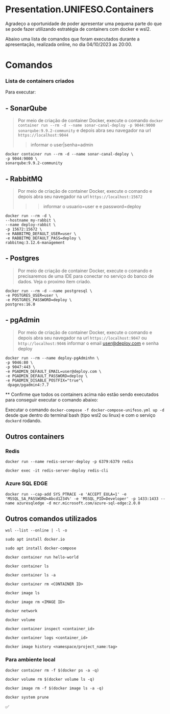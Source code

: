 # Presentation.UNIFESO.Containers

Agradeço a oportunidade de poder apresentar uma pequena parte do que se pode fazer utilizando estratégia de containers com docker e wsl2.

Abaixo uma lista de comandos que foram executados durante a apresentação, realizada online, no dia 04/10/2023 as 20:00.

# Comandos

### Lista de containers criados

Para executar:
## - SonarQube 
> Por meio de criação de container Docker, execute o comando
````docker container run --rm -d --name sonar-canal-deploy -p 9044:9000 sonarqube:9.9.2-community````
e depois abra seu navegador na url ````https://localhost:9044````
> > informar o user|senha=admin
````
docker container run --rm -d --name sonar-canal-deploy \
-p 9044:9000 \
sonarqube:9.9.2-community
````
## - RabbitMQ
> Por meio de criação de container Docker, execute o comando
e depois abra seu navegador na url ````https://localhost:15672````
> > > informar o usuario=user e e password=deploy
````
docker run --rm -d \
--hostname my-rabbit \
--name deploy-rabbit \
-p 15672:15672 \
-e RABBITMQ_DEFAULT_USER=user \
-e RABBITMQ_DEFAULT_PASS=deploy \
rabbitmq:3.12.6-management
````
## - Postgres 
> Por meio de criação de container Docker, execute o comando
e precisaremos de uma IDE para conectar no serviço do banco de dados.
> Veja o proximo item criado.
````
docker run --rm -d --name postgresql \
-e POSTGRES_USER=user \
-e POSTGRES_PASSWORD=deploy \
postgres:16.0

````
## - pgAdmin
> Por meio de criação de container Docker, execute o comando
e depois abra seu navegador na url ````https://localhost:9047```` ou ````http://localhost:9046````
> informar o email user@deploy.com e senha deploy
````
docker run --rm --name deploy-pgAdminhn \
-p 9046:80 \
-p 9047:443 \
-e PGADMIN_DEFAULT_EMAIL=user@deploy.com \
-e PGADMIN_DEFAULT_PASSWORD=deploy \
-e PGADMIN_DISABLE_POSTFIX="true"\
 dpage/pgadmin4:7.7
````
** Confirme que todos os containers acima não estão sendo executados para conseguir executar o comando abaixo:


Executar o comando ````docker-compose -f docker-compose-unifeso.yml up -d```` desde que dentro do terminal bash (tipo wsl2 ou linux) e com o serviço ````dockerd```` rodando.

## Outros containers
### Redis

````docker run --name redis-server-deploy -p 6379:6379 redis````

````docker exec -it redis-server-deploy redis-cli````

### Azure SQL EDGE
````docker run --cap-add SYS_PTRACE -e 'ACCEPT_EULA=1' -e 'MSSQL_SA_PASSWORD=Abcd1234%' -e 'MSSQL_PID=Developer' -p 1433:1433 --name azuresqledge -d mcr.microsoft.com/azure-sql-edge:2.0.0````

## Outros comandos utilizados

````wsl --list --online | -l -o````

````sudo apt install docker.io````

````sudo apt install docker-compose````

````docker container run hello-world````

````docker container ls````

````docker container ls -a````

````docker container rm <CONTAINER ID>````

````docker image ls````

````docker image rm <IMAGE ID>````

````docker network ````

````docker volume ````

````docker container inspect <container_id>````

````docker container logs <container_id>````

````docker image history <namespace/project_name:tag>```` 

### Para  ambiente local

````docker container rm -f $(docker ps -a -q)````

````docker volume rm $(docker volume ls -q)````

````docker image rm -f $(docker image ls -a -q)````

````docker system prune````

:white_check_mark:
